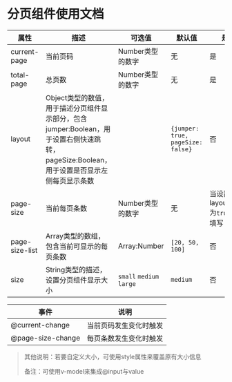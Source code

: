 # 分页组件使用文档

| 属性             | 描述                                       | 可选值                      | 默认值                               | 是否必填                             |
| -------------- | ---------------------------------------- | ------------------------ | --------------------------------- | -------------------------------- |
| current-page   | 当前页码                                     | Number类型的数字              | 无                                 | 是                                |
| total-page     | 总页数                                      | Number类型的数字              | 无                                 | 是                                |
| layout         | Object类型的数值，用于描述分页组件显示部分，包含jumper:Boolean，用于设置右侧快速跳转，pageSize:Boolean，用于设置是否显示左侧每页显示条数 |                          | `{jumper: true, pageSize: false}` | 否                                |
| page-size      | 当前每页条数                                   | Number类型的数字              | 无                                 | 当设置了layout.pageSize为`true`时，必须填写 |
| page-size-list | Array类型的数组，包含当前可显示的每页条数                  | Array:Number             | `[20, 50, 100]`                   | 否                                |
| size           | String类型的描述，设置分页组件显示大小                   | `small` `medium` `large` | `medium`                          | 否                                |

| 事件                | 说明          |
| ----------------- | ----------- |
| @current-change   | 当前页码发生变化时触发 |
| @page-size-change | 每页条数发生变化时触发 |

> 其他说明：若要自定义大小，可使用style属性来覆盖原有大小信息
>
> 备注：可使用v-model来集成@input与value